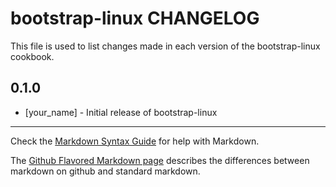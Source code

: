 bootstrap-linux CHANGELOG
=========================

This file is used to list changes made in each version of the bootstrap-linux cookbook.

0.1.0
-----
- [your_name] - Initial release of bootstrap-linux

- - -
Check the [Markdown Syntax Guide](http://daringfireball.net/projects/markdown/syntax) for help with Markdown.

The [Github Flavored Markdown page](http://github.github.com/github-flavored-markdown/) describes the differences between markdown on github and standard markdown.
